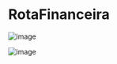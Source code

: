 # RotaFinanceira

![image](https://github.com/controledecorrida/RotaFinanceira/assets/27288962/2cb54017-7f2c-4823-a712-270bd5276def)

![image](https://github.com/controledecorrida/RotaFinanceira/assets/27288962/65d8c06d-59bc-4d84-ad3d-beced6a95715)
